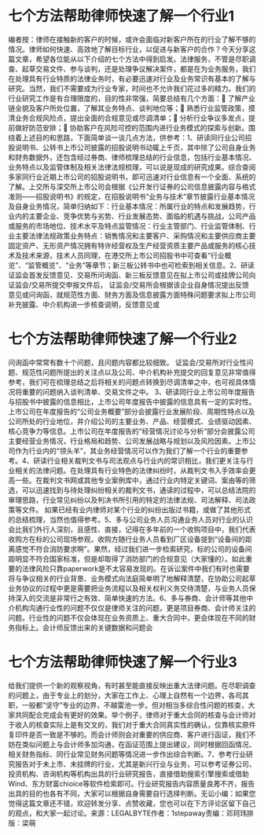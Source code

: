# 七个方法帮助律师快速了解一个行业1

编者按：律师在接触新的客户的时候，或许会面临对新客户所在的行业了解不够的情况。律师如何快速、高效地了解目标行业，以促进与新客户的合作？今天分享这篇文章，希望各位能从以下介绍的七个方法中得到启发。法律服务，不管是尽职调查、起草交易文件、参与谈判，还是处理争议解决案件，都是在为业务服务，我们在处理具有行业特质的法律业务时，有必要迅速对行业及业务常识有基本的了解与研究。当然，我们不需要成为行业专家，时间也不允许我们花过多的精力。我们的行业研究工作是有合理限度的，目的性非常强，简要总结有几个方面：🔹 了解产业链全貌及客户所处位置，了解其业务特点、谈判地位等；🔹 熟悉行业监管政策，摸清业务合规风险点，提出全面的合规意见或尽调清单；🔹 分析行业争议多发点，提前做好防范安排；🔹 协助客户在风险可控的范围内进行业务模式的探索与创新。围绕着上述目的和思路，下面简单谈一谈几点方法，供参考：1、研读同行业公司招股说明书、公转书上市公司披露的招股说明书动辄上千页，其中除了公司自身业务和财务数据外，还包含经过券商、律师梳理总结的行业信息，包括行业基本情况、业务特点以及监管体制及相关法律法规梳理，可以说是现成的研究成果。综合查阅多家同行业近期上市公司的招股说明书，即可迅速对行业信息有一个全面、系统的了解。上交所与深交所上市公司会根据《公开发行证券的公司信息披露内容与格式准则——招股说明书》的规定，在招股说明书“业务与技术”章节披露行业基本情况及自身业务情况，简单归纳如下：行业基本情况：所属行业的特点和发展趋势，行业内的主要企业、竞争优势与劣势、行业发展态势、面临的机遇与挑战，公司产品或服务的市场地位、技术水平及特点监管情况：行业主管部门、行业监管体制、行业主要法律法规政策业务特点：销售情况和主要客户、采购情况和主要供应商主要固定资产、无形资产情况拥有特许经营权及生产经营资质主要产品或服务的核心技术及技术来源，技术人员同理，在港交所上市公司招股书中可查看“行业概览”、“监管概览”、“业务”等章节；新三板公转书中也可检索到相关信息。2、研读证监会首发反馈意见、交易所问询函、新三板反馈意见在拟上市公司或挂牌公司向证监会/交易所提交申报文件后， 证监会/交易所会根据该企业自身情况提出反馈意见或问询函，就规范性方面、财务方面及信息披露方面特殊问题要求拟上市公司补充披露、中介机构进一步核查说明，反馈意见或

# 七个方法帮助律师快速了解一个行业2

问询函中常常有数十个问题，且问题内容都比较细致。 证监会/交易所对行业性问题、规范性问题所提出的关注点以及公司、中介机构补充提交的回复意见非常值得参考，我们可在梳理总结之后将相关的问题点转换到尽调清单之中，也可视具体情况将重要的问题纳入谈判清单、交易文件之中。 3、研读同行业上市公司年度报告与招股书中披露的信息相比，上市公司年度报告中披露的信息具有一定的实时性。上市公司在年度报告的“公司业务概要”部分会披露行业发展阶段、周期性特点以及公司所处的行业地位，并介绍公司的主要业务、产品、经营模式、业绩驱动因素、核心竞争力等信息。上市公司在年度报告的“经营情况讨论与分析”部分会披露公司主要经营业务情况，行业格局和趋势、公司发展战略与规划以及风险因素。上市公司作为行业内的“领头羊”，其业务经营情况可以作为我们了解一个行业的重要参考。4、研读行业相关裁判文书与司法观点与行业内的常识相比，我们更关注与行业相关的法律问题。在处理具有行业特色的法律纠纷时，从裁判文书入手效率会更高一些。在裁判文书网或其他专业案例库中，通过行业内特定关键词、案由等的筛选，可以迅速找到与待处理纠纷相关的裁判文书，通读的过程中，可以总结法院的审理思路，行业常见纠纷以及判决书所引用的特定的法律法规、司法解释、司法政策等文件。 如果已经有业内律师对某个行业的纠纷出版过书籍，或做了其他形式的总结梳理，当然也值得参考。5、多与公司业务人员沟通业务人员对行业的认识会比我们外行人深刻，且感性、直接，记得在多年前的一个收购项目中，我们代表收购方在标的公司现场参观，收购方随行业务人员看到厂区设备提到“设备间的距离感觉不符合消防要求啊”。果然，经过我们进一步检索研究，标的公司的设备间距明显不符合国家标准，但是却取得了消防部门的合规意见（大家懂的）。如此重要的法律风险只靠paperwork是不太容易发现的。在诉讼案件中我们有时也需要将与争议相关的行业背景、业务模式向法庭简单明了地解释清楚，在协助公司起草业务协议的过程中更是需要把业务流程以及相关权利义务交待清楚，与业务人员保持深入的交流是非常行之有效、简单快速的方法。6、多与券商、会计师等其他中介机构沟通行业性的问题不仅仅是律师关注的问题，更是项目券商、会计师关注的问题。行业性的问题不仅会体现在业务资质上、重大合同中，更会体现在不同的财务指标上。会计师反馈出来的关键数据和问题会

# 七个方法帮助律师快速了解一个行业3

给我们提供一个新的观察视角，有时甚至能直接反映出重大法律问题。在尽职调查的问题上，由于专业上的划分，大家在工作上、心理上自然有一个边界，各司其职，一般都“坚守”专业的边界，不越雷池一步。但对相当多综合性问题的核查，大家共同配合完成会有更好的效果。举个例子，律师对于重大合同的核查与会计师对于收入的核查实际上是有交叉的，我们对于重大合同真实性的确认，仅靠核实原件复印件是否一致是不够的。而会计师则会对重要的供应商、客户进行函证，我们不妨在类似问题上与会计师多加沟通，在函证范围上提出建议，同时根据回函情况、相关财务指标、同行业常见财务问题等情况进一步作出综合判断。7、参考行业研究报告对于未上市、未挂牌的行业，尤其是新兴行业与业务，可以参考证券公司、投资机构、咨询机构等机构出具的行业研究报告，直接借助搜索引擎搜索或借助Wind、东方财富chioice等软件检索即可。行业研究报告内容质量良莠不齐，报告出具的目的也各有不同，大家可以根据自身需要自行选择判断。无讼小编：如果您觉得这篇文章还不错，欢迎转发分享、点赞收藏，您也可以在下方评论区留下自己的观点，和大家一起讨论。来源：LEGALBYTE作者：1stepaway责编：邓珂玮排版：梁萌

